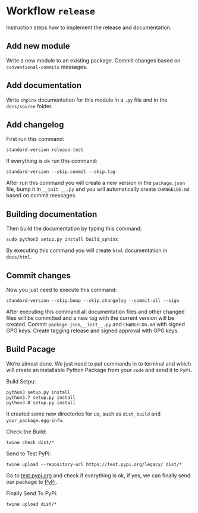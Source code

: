 # Workflow `release`

Instruction steps how to implement the release and documentation.

## Add new module

Write a new module to an existing package. Commit changes based on
`conventional-commits` messages.

## Add documentation

Write `shpinx` documentation for this module in a `.py` file and in the
`docs/source` folder.

## Add changelog

First run this command:

```shell
standard-version release-test
```

If everything is ok run this command:

```shell
standard-version --skip.commit --skip.tag
```

After run this command you will create a new version in the `package.json` file,
bump it in `__init __.py` and you will automatically create `CHANGELOG.md`
based on commit messages.

## Building documentation

Then build the documentation by typing this command:

```shell
sudo python3 setup.py install build_sphinx
```

By executing this command you will create `html` documentation in `docs/html`.

## Commit changes

Now you just need to execute this command:

```shell
standard-version --skip.bump --skip.changelog --commit-all --sign
```

After executing this command all documentation files and other changed files
will be committed and a new tag with the current version will be created.
Commit `package.json`,`__init__.py` and `CHANGELOG.md` with signed GPG keys.
Create tagging release and signed approval with GPG keys.

## Build Pacage

We’re almost done. We just need to put commands in to terminal and which will
create an installable Python Package from your `code` and send it to `PyPi`.

Build Setpu:

```shell
python3 setup.py install
python3.7 setup.py install
python3.8 setup.py install
```

It created some new directories for us, such as `dist`, `build`
and `your_package.egg-info`.

Check the Build:

```shell
twine check dist/*
```

Send to Test PyPi:

```shell
twine upload --repository-url https://test.pypi.org/legacy/ dist/*
```

Go to [test.pypi.org](https://test.pypi.org) and check if everything is ok,
if yes, we can finally send our package to [PyPi](https://pypi.org/).

Finally Send To PyPi:

```shell
twine upload dist/*
```
